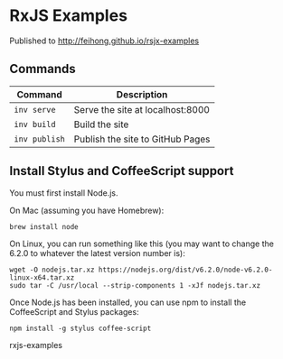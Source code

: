 # RxJS Examples

Published to http://feihong.github.io/rsjx-examples

## Commands

| **Command** | **Description** |
|-------------|-----------------|
| `inv serve` | Serve the site at localhost:8000 |
| `inv build` | Build the site |
| `inv publish` | Publish the site to GitHub Pages |

## Install Stylus and CoffeeScript support

You must first install Node.js.

On Mac (assuming you have Homebrew):

```
brew install node
```

On Linux, you can run something like this (you may want to change the 6.2.0 to whatever the latest version number is):

```
wget -O nodejs.tar.xz https://nodejs.org/dist/v6.2.0/node-v6.2.0-linux-x64.tar.xz
sudo tar -C /usr/local --strip-components 1 -xJf nodejs.tar.xz
```

Once Node.js has been installed, you can use npm to install the CoffeeScript and Stylus packages:

```
npm install -g stylus coffee-script
```
rxjs-examples
